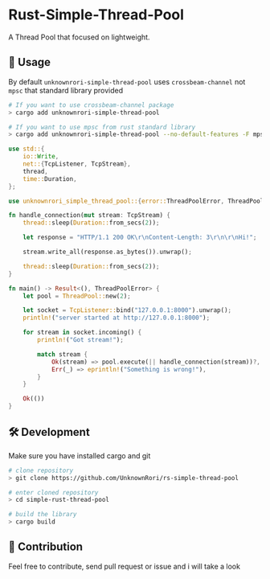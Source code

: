 # Rust-Simple-Thread-Pool

A Thread Pool that focused on lightweight.

## 🚀 Usage

By default `unknownrori-simple-thread-pool` uses `crossbeam-channel` not `mpsc` that standard library provided

```sh
# If you want to use crossbeam-channel package
> cargo add unknownrori-simple-thread-pool

# If you want to use mpsc from rust standard library
> cargo add unknownrori-simple-thread-pool --no-default-features -F mpsc
```

```rust
use std::{
    io::Write,
    net::{TcpListener, TcpStream},
    thread,
    time::Duration,
};

use unknownrori_simple_thread_pool::{error::ThreadPoolError, ThreadPool};

fn handle_connection(mut stream: TcpStream) {
    thread::sleep(Duration::from_secs(2));

    let response = "HTTP/1.1 200 OK\r\nContent-Length: 3\r\n\r\nHi!";

    stream.write_all(response.as_bytes()).unwrap();

    thread::sleep(Duration::from_secs(2));
}

fn main() -> Result<(), ThreadPoolError> {
    let pool = ThreadPool::new(2);

    let socket = TcpListener::bind("127.0.0.1:8000").unwrap();
    println!("server started at http://127.0.0.1:8000");

    for stream in socket.incoming() {
        println!("Got stream!");

        match stream {
            Ok(stream) => pool.execute(|| handle_connection(stream))?,
            Err(_) => eprintln!("Something is wrong!"),
        }
    }

    Ok(())
}
```

## 🛠️ Development

Make sure you have installed cargo and git

```bash
# clone repository
> git clone https://github.com/UnknownRori/rs-simple-thread-pool

# enter cloned repository
> cd simple-rust-thread-pool

# build the library
> cargo build
```

## 🌟 Contribution

Feel free to contribute, send pull request or issue and i will take a look
